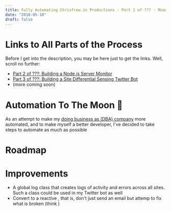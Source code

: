 ```yaml
---
title: Fully Automating Chrisfrew.in Productions - Part 1 of ??? - Roadmap and Links to Entire Process
date: "2018-05-10"
draft: false
---
```


# Links to All Parts of the Process

Before I get into the description, you may be here just to get the links. Well, scroll no further:

- [Part 2 of ???: Building a Node.js Server Monitor]()
- [Part 3 of ???: Building a Site Differential Sensing Twitter Bot]()
- (more coming soon)

# Automation To The Moon :rocket:

As an attempt to make my [doing business as (DBA) company]() more automated, and to make myself a better developer, I've decided to take steps to automate as much as possible

# Roadmap

# Improvements

- A global log class that creates logs of activity and errors across all sites. Such a class could be used in my Twitter bot as well
- Convert to a reactive , that is, don't just send an email but attemp to fix what is broken (think )